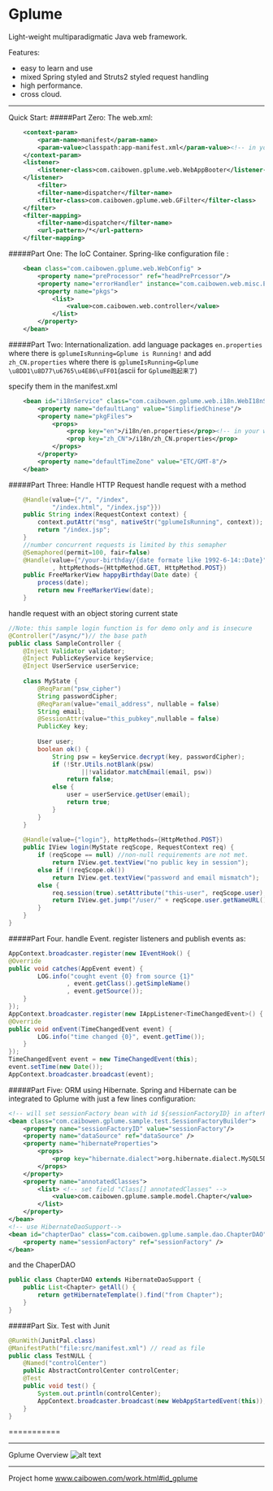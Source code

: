 Gplume
======

Light-weight multiparadigmatic Java web framework.

Features:
 - easy to learn and use
 - mixed Spring styled and Struts2 styled request handling
 - high performance.
 - cross cloud.

----------------------------
Quick Start:
#####Part Zero: The web.xml:

```XML
	<context-param>
        <param-name>manifest</param-name>
        <param-value>classpath:app-manifest.xml</param-value><!-- in your class path -->
    </context-param>
	<listener>
		<listener-class>com.caibowen.gplume.web.WebAppBooter</listener-class>
	</listener>
		<filter>
		<filter-name>dispatcher</filter-name>
		<filter-class>com.caibowen.gplume.web.GFilter</filter-class>
	</filter>
	<filter-mapping>
		<filter-name>dispatcher</filter-name>
		<url-pattern>/*</url-pattern>
	</filter-mapping>
```
#####Part One: The IoC Container.
Spring-like configuration file :
```XML
	<bean class="com.caibowen.gplume.web.WebConfig" >
		<property name="preProcessor" ref="headPrePrcessor"/>
		<property name="errorHandler" instance="com.caibowen.web.misc.ErrorHandler" />
		<property name="pkgs">
			<list>
				<value>com.caibowen.web.controller</value>
			</list>
		</property>
	</bean>
```
#####Part Two: Internationalization. 
add language packages 
`en.properties` where there is `gplumeIsRunning=Gplume is Running!` 
and add
`zh_CN.properties` where there is `gplumeIsRunning=Gplume \u8DD1\u8D77\u6765\u4E86\uFF01`(ascii for `Gplume跑起来了`)  

specify them in the manifest.xml
```XML
	<bean id="i18nService" class="com.caibowen.gplume.web.i18n.WebI18nService">
	    <property name="defaultLang" value="SimplifiedChinese"/>
	    <property name="pkgFiles">
	        <props>
	            <prop key="en">/i18n/en.properties</prop><!-- in your web root -->
	            <prop key="zh_CN">/i18n/zh_CN.properties</prop>
	        </props>
	    </property>
	    <property name="defaultTimeZone" value="ETC/GMT-8"/>
	</bean>
```
#####Part Three: Handle HTTP Request
handle request with a method
```Java
	@Handle(value={"/", "/index",
			"/index.html", "/index.jsp"}})
	public String index(RequestContext context) {
		context.putAttr("msg", nativeStr("gplumeIsRunning", context));
		return "/index.jsp";
	}
	//number concurrent requests is limited by this semapher
	@Semaphored(permit=100, fair=false)
	@Handle(value={"/your-birthday/{date formate like 1992-6-14::Date}"}
			, httpMethods={HttpMethod.GET, HttpMethod.POST})
	public FreeMarkerView happyBirthday(Date date) {
		process(date);
		return new FreeMarkerView(date);
	}
```
handle request with an object storing current state
```Java
//Note: this sample login function is for demo only and is insecure
@Controller("/async/")// the base path
public class SampleController {
	@Inject Validator validator;
	@Inject PublicKeyService keyService;
	@Inject UserService userService;
	
	class MyState {
		@ReqParam("psw_cipher")
		String passwordCipher;
		@ReqParam(value="email_address", nullable = false)
		String email;
		@SessionAttr(value="this_pubkey",nullable = false)
		PublicKey key;
		
		User user;
		boolean ok() {
			String psw = keyService.decrypt(key, passwordCipher);
			if (!Str.Utils.notBlank(psw)
					||!validator.matchEmail(email, psw))
				return false;
			else {
				user = userService.getUser(email);
				return true;
			}
		}
	}
	
	@Handle(value={"login"}, httpMethods={HttpMethod.POST})
	public IView login(MyState reqScope, RequestContext req) {
		if (reqScope == null) //non-null requirements are not met.
			return IView.get.textView("no public key in session");
		else if (!reqScope.ok())
			return IView.get.textView("password and email mismatch");
		else {
			req.session(true).setAttribute("this-user", reqScope.user);
			return IView.get.jump("/user/" + reqScope.user.getNameURL());
		}
	}
}
```

#####Part Four. handle Event. 
register listeners and publish events as:
```Java
AppContext.broadcaster.register(new IEventHook() {
@Override
public void catches(AppEvent event) {
		LOG.info("cought event {0} from source {1}"
				, event.getClass().getSimpleName()
				, event.getSource());
	}
});
AppContext.broadcaster.register(new IAppListener<TimeChangedEvent>() {
@Override
public void onEvent(TimeChangedEvent event) {
		LOG.info("time changed {0}", event.getTime());
	}
});
TimeChangedEvent event = new TimeChangedEvent(this);
event.setTime(new Date());
AppContext.broadcaster.broadcast(event);
```

#####Part Five: ORM using Hibernate.
Spring and Hibernate can be integrated to Gplume with just a few lines configuration:

``` XML
<!-- will set sessionFactory bean with id ${sessionFactoryID} in afterPropertiesSet() -->
<bean class="com.caibowen.gplume.sample.test.SessionFactoryBuilder">
	<property name="sessionFactoryID" value="sessionFactory"/>
	<property name="dataSource" ref="dataSource" />
	<property name="hibernateProperties">
		<props>
			<prop key="hibernate.dialect">org.hibernate.dialect.MySQL5Dialect</prop>
		</props>
	</property>
	<property name="annotatedClasses">
		<list> <!-- set field "Class[] annotatedClasses" -->
			<value>com.caibowen.gplume.sample.model.Chapter</value>
		</list>
	</property>
</bean>
<!-- use HibernateDaoSupport-->
<bean id="chapterDao" class="com.caibowen.gplume.sample.dao.ChapterDAO">
	<property name="sessionFactory" ref="sessionFactory" />
</bean>
```
 and the ChaperDAO 
```Java
public class ChapterDAO extends HibernateDaoSupport {
	public List<Chapter> getAll() {
		return getHibernateTemplate().find("from Chapter");
	}
}
```

#####Part Six. Test with Junit
```Java
@RunWith(JunitPal.class)
@ManifestPath("file:src/manifest.xml") // read as file
public class TestNULL {
	@Named("controlCenter")
	public AbstractControlCenter controlCenter;
	@Test
	public void test() {
		System.out.println(controlCenter);
		AppContext.broadcaster.broadcast(new WebAppStartedEvent(this));
	}
}
```
===========
**************
Gplume Overview
![alt text](https://dl.dropboxusercontent.com/s/iklpmr1jdyktdn2/gplume_struture.jpg)

***************
Project home www.caibowen.com/work.html#id_gplume
